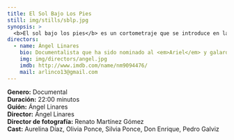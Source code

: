 ```yaml
---
title: El Sol Bajo Los Pies
still: img/stills/sblp.jpg
synopsis: >
  <b>El sol bajo los pies</b> es un cortometraje que se introduce en la realidad de los niños que involuntariamente se convierten en jornaleros en México. Este documental evidencia las condiciones en que se ven obligados a trabajar con sus padres, y las mentiras y abusos de quienes los contratan.
directors:
  - name: Ángel Linares
    bio: Documentalista que ha sido nominado al <em>Ariel</em> y galardonado en el FICM, DOCSMX y el Festival Internacional de Cine de Caracas. Sus documentales se han presentado en <em>La Semaine de la Critique</em> de Cannes, en el Festival de Cine de Sarajevo y en <em>La Habana</em>. Su documental más premiado ha sido <em>Las Montañas Invisibles</em> (2012).
    img: img/directors/angel.jpg
    imdb: http://www.imdb.com/name/nm9094476/
    mail: arlinco13@gmail.com
---
```


<b>Genero:</b> Documental<br>
<b>Duración:</b> 22:00 minutos<br>
<b>Guión:</b> Ángel Linares<br>
<b>Director:</b> Ángel Linares<br>
<b>Director de fotografía:</b> Renato Martínez Gómez<br>
<b>Cast:</b> Aurelina Díaz, Olivia Ponce, Silvia Ponce, Don Enrique, Pedro Galviz<br>
